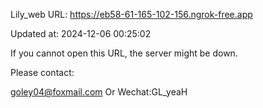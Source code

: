 Lily_web URL: https://eb58-61-165-102-156.ngrok-free.app

Updated at: 2024-12-06 00:25:02

If you cannot open this URL, the server might be down.

Please contact: 

goley04@foxmail.com Or Wechat:GL_yeaH